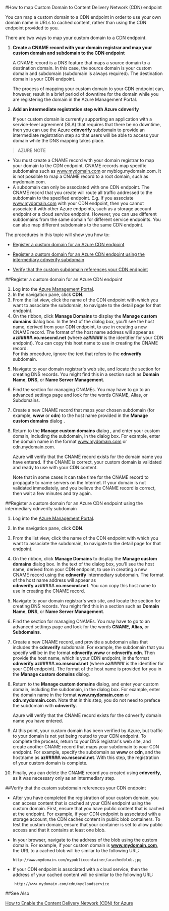 <properties 
	 pageTitle="How to Map Content Delivery Network (CDN) Content to a Custom Domain" 
	 description="This topic demonstrate how to map a CDN content to a Custom Domain." 
	 services="cdn" 
	 documentationCenter="" 
	 authors="camsoper" 
	 manager="dwrede" 
	 editor=""/>
<tags
	ms.service="cdn"
	ms.date="12/02/2015"
	wacn.date=""/>

#How to map Custom Domain to Content Delivery Network (CDN) endpoint

You can map a custom domain to a CDN endpoint in order to use your own domain name in URLs to cached content, rather than using the CDN endpoint provided to you. <!-- deleted by customization  To do this, you will create a CNAME record with your domain registrar and map your custom domain and subdomain to the CDN endpoint.  A CNAME record is a DNS feature that maps a source domain to a destination domain. In this case, the source domain is your custom domain and subdomain (subdomain is always required). The destination domain is your CDN endpoint. -->

<!-- deleted by customization
> [AZURE.NOTE]
-->
<!-- keep by customization: begin -->
There are two ways to map your custom domain to a CDN endpoint. 

1. **Create a CNAME record with your domain registrar and map your custom domain and subdomain to the CDN endpoint** 
	
	A CNAME record is a DNS feature that maps a source domain to a destination domain. In this case, the source domain is your custom domain and subdomain (subdomain is always required). The destination domain is your CDN endpoint.  

	The process of mapping your custom domain to your CDN endpoint can, however, result in a brief period of downtime for the domain while you are registering the domain in the Azure Management Portal. 
2. **Add an intermediate registration step with Azure cdnverify**

	If your custom domain is currently supporting an application with a service-level agreement (SLA) that requires that there be no downtime, then you can use the Azure **cdnverify** subdomain to provide an intermediate registration step so that users will be able to access your domain while the DNS mapping takes place.  

> AZURE.NOTE   
> 
<!-- keep by customization: end -->
-	You must create a CNAME record with your domain registrar to map your domain to the CDN endpoint. CNAME records map specific subdomains such as www.mydomain.com or myblog.mydomain.com. It is not possible to map a CNAME record to a root domain, such as mydomain.com.
-	A subdomain can only be associated with one CDN endpoint. The CNAME record that you create will route all traffic addressed to the subdomain to the specified endpoint. <!-- deleted by customization  For example, if --><!-- keep by customization: begin --> E.g. If <!-- keep by customization: end --> you associate www.mydomain.com with your CDN endpoint, then you cannot associate it with other Azure endpoints, such as a storage account endpoint or a cloud service endpoint. However, you can use different subdomains from the same domain for different service endpoints. You can also map different subdomains to the same CDN endpoint.

The procedures in this topic will show you how to:    

-	[Register a custom domain for an Azure CDN endpoint](#subheading1)
<!-- keep by customization: begin -->
-	[Register a custom domain for an Azure CDN endpoint using the intermediary cdnverify subdomain](#subheading2)
<!-- keep by customization: end -->
-	[Verify that the custom subdomain references your CDN endpoint](#subheading3) 

##<a name="subheading1"></a>Register a custom domain for an Azure CDN endpoint

<!-- deleted by customization
1.	Log into the [Azure Management Portal](http://manage.windowsazure.cn/).
2.	Click **Browse**, then **CDN Profiles**, then the CDN profile with the endpoint you want to map to a custom domain.  
3.	In the **CDN Profile** blade, click the CDN endpoint with which you want to associate the subdomain.
4.	At the top of the endpoint blade, click the **Add Custom Domain** button.  In the **Add a custom domain** blade, you'll see the endpoint host name, derived from your CDN endpoint, to use in creating a new CNAME record. The format of the host name address will appear as **&lt;EndpointName>.azureedge.net**.  You can copy this host name to use in creating the CNAME record.  

-->
<!-- keep by customization: begin -->
1.	Log into the [Azure Management Portal](http://manage.windowsazure.cn).
2.	In the navigation pane, click **CDN**.
3.	From the list view, click the name of the CDN endpoint with which you want to associate the subdomain, to navigate to the detail page for that endpoint.
4.	On the ribbon, click **Manage Domains** to display the **Manage custom domains** dialog box. In the text of the dialog box, you'll see the host name, derived from your CDN endpoint, to use in creating a new CNAME record. The format of the host name address will appear as **az#####.vo.msecnd.net** (where **az#####** is the identifier for your CDN endpoint). You can copy this host name to use in creating the CNAME record.  
For this procedure, ignore the text that refers to the **cdnverify** subdomain.
<!-- keep by customization: end -->
5.	Navigate to your domain registrar's web site, and locate the section for creating DNS records. You might find this in a section such as **Domain Name**, **DNS**, or **Name Server Management**.
6.	Find the section for managing CNAMEs. You may have to go to an advanced settings page and look for the words CNAME, Alias, or Subdomains.
7.	Create a new CNAME record that maps your chosen subdomain (for example, **www** or **cdn**) to the host name provided in the <!-- deleted by customization **Add a --><!-- keep by customization: begin --> **Manage <!-- keep by customization: end --> custom <!-- deleted by customization domain** blade --><!-- keep by customization: begin --> domains** dialog <!-- keep by customization: end -->.
8.	Return to the <!-- deleted by customization **Add a --><!-- keep by customization: begin --> **Manage <!-- keep by customization: end --> custom <!-- deleted by customization domain** blade --><!-- keep by customization: begin --> domains** dialog <!-- keep by customization: end -->, and enter your custom domain, including the subdomain, in the dialog box. For example, enter the domain name in the format www.mydomain.com or cdn.mydomain.com.

	Azure will verify that the CNAME record exists for the domain name you have entered. If the CNAME is correct, your custom domain is validated and ready to use with your CDN content.  

	Note that in some cases it can take time for the CNAME record to propagate to name servers on the Internet. If your domain is not validated immediately, and you believe the CNAME record is correct, then wait a few minutes and try again.
<!-- keep by customization: begin -->

##<a name="subheading2"></a>Register a custom domain for an Azure CDN endpoint using the intermediary cdnverify subdomain  


1.	Log into the [Azure Management Portal](http://manage.windowsazure.cn/).
2.	In the navigation pane, click **CDN**.
3.	From the list view, click the name of the CDN endpoint with which you want to associate the subdomain, to navigate to the detail page for that endpoint.
4.	On the ribbon, click **Manage Domains** to display the **Manage custom domains** dialog box. In the text of the dialog box, you'll see the host name, derived from your CDN endpoint, to use in creating a new CNAME record using the **cdnverify** intermediary subdomain. The format of the host name address will appear as **cdnverify.az#####.vo.msecnd.net**. You can copy this host name to use in creating the CNAME record.
5.	Navigate to your domain registrar's web site, and locate the section for creating DNS records. You might find this in a section such as **Domain Name**, **DNS**, or **Name Server Management**.
6.	Find the section for managing CNAMEs. You may have to go to an advanced settings page and look for the words **CNAME**, **Alias**, or **Subdomains**.
7.	Create a new CNAME record, and provide a subdomain alias that includes the **cdnverify** subdomain. For example, the subdomain that you specify will be in the format **cdnverify.www** or **cdnverify.cdn**. Then provide the host name, which is your CDN endpoint, in the format **cdnverify.az#####.vo.msecnd.net** (where **az#####** is the identifier for your CDN endpoint). The format of the host name is provided for you in the **Manage custom domains** dialog.
8.	Return to the **Manage custom domains** dialog, and enter your custom domain, including the subdomain, in the dialog box. For example, enter the domain name in the format **www.mydomain.com** or **cdn.mydomain.com**. Note that in this step, you do not need to preface the subdomain with **cdnverify**.  

	Azure will verify that the CNAME record exists for the cdnverify domain name you have entered.
9.	At this point, your custom domain has been verified by Azure, but traffic to your domain is not yet being routed to your CDN endpoint. To complete the process, return to your DNS registrar's web site, and create another CNAME record that maps your subdomain to your CDN endpoint. For example, specify the subdomain as **www** or **cdn**, and the hostname as **az#####.vo.msecnd.net**. With this step, the registration of your custom domain is complete. 
10.	Finally, you can delete the CNAME record you created using **cdnverify**, as it was necessary only as an intermediary step.  

<!-- keep by customization: end -->

##<a name="subheading3"></a>Verify that the custom subdomain references your CDN endpoint

-	After you have completed the registration of your custom domain, you can access content that is cached at your CDN endpoint using the custom domain.
First, ensure that you have public content that is cached at the endpoint. For example, if your CDN endpoint is associated with a storage account, the CDN caches content in public blob containers. To test the custom domain, ensure that your container is set to allow public access and that it contains at least one blob.
-	In your browser, navigate to the address of the blob using the custom domain. For example, if your custom domain is **www.mydomain.com**, the URL to a cached blob will be similar to the following URL:  
	
		http://www.mydomain.com/mypubliccontainer/acachedblob.jpg
-	If your CDN endpoint is associated with a cloud service, then the address of your cached content will be similar to the following URL:

<!-- deleted by customization
		http://www.mydomain.com/mycloudservice
-->
<!-- keep by customization: begin -->
		http://www.mydomain.com/cdn/mycloudservice
<!-- keep by customization: end -->

##See Also


[How to Enable the Content Delivery Network (CDN)  for <!-- deleted by customization Azure](./cdn-create-new-endpoint.md --><!-- keep by customization: begin --> Azure](/documentation/articles/cdn-create-new-endpoint) <!-- keep by customization: end -->
<!-- deleted by customization
)  
-->

 